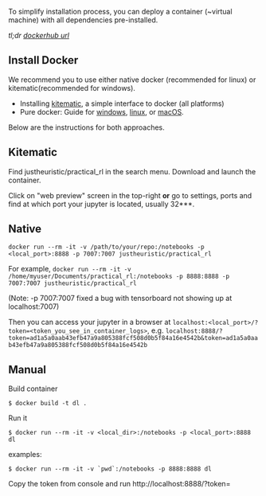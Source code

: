 To simplify installation process, you can deploy a container (~virtual machine) with all dependencies pre-installed.

_tl;dr [dockerhub url](https://hub.docker.com/r/justheuristic/practical_rl/)_

## Install Docker

We recommend you to use either native docker (recommended for linux) or kitematic(recommended for windows).
* Installing [kitematic](https://kitematic.com/), a simple interface to docker (all platforms)
* Pure docker: Guide for [windows](https://docs.docker.com/docker-for-windows/), [linux](https://docs.docker.com/engine/installation/), or [macOS](https://docs.docker.com/docker-for-mac/).

Below are the instructions for both approaches.

## Kitematic
Find justheuristic/practical_rl in the search menu. Download and launch the container.

Click on "web preview" screen in the top-right __or__ go to settings, ports and find at which port your jupyter is located, usually 32***.

## Native
`docker run --rm -it -v /path/to/your/repo:/notebooks -p <local_port>:8888 -p 7007:7007 justheuristic/practical_rl`

For example,
```docker run --rm -it -v /home/myuser/Documents/practical_rl:/notebooks -p 8888:8888 -p 7007:7007 justheuristic/practical_rl```

(Note: -p 7007:7007 fixed a bug with tensorboard not showing up at localhost:7007)

Then you can access your jupyter in a browser at `localhost:<local_port>/?token=<token_you_see_in_container_logs>`, e.g. `localhost:8888/?token=ad1a5a0aab43efb47a9a805388fcf508d0b5f84a16e4542b&token=ad1a5a0aab43efb47a9a805388fcf508d0b5f84a16e4542b`

## Manual
Build container

`$ docker build -t dl .`


Run it

`$ docker run --rm -it -v <local_dir>:/notebooks -p <local_port>:8888 dl`

examples:

```$ docker run --rm -it -v `pwd`:/notebooks -p 8888:8888 dl```

Copy the token from console and run
http://localhost:8888/?token=<token>
